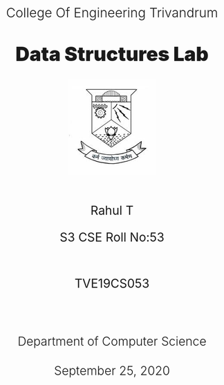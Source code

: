 
<style>
    body{  
       max-width: 80%;
       margin: auto;
    }  
    .main-page{
        max-width: 100%;
        min-height: 100vh;
        margin: auto;
        text-align: center;
    } 
    .clg-name{
        font-size: 30px;
        font-weight: 300;
    }
    .ass-heading{
        font-size: 45px;
        font-weight: 900;
        margin-top: 50px;
    }
    .name{
        font-size: 28px;
    }
    .dept-name{
        font-size: 28px;
        font-weight: 300;
        margin-top: 100px;
    }
</style>

<div class="main-page">
    <p class="clg-name">
        College Of Engineering Trivandrum
    </p>
    <h1 class="ass-heading">
        Data Structures Lab
    </h1>
    <img src="./cet-logo.jpeg" alt="">
    <br><br><br>
    <p class="name">Rahul T</p>
    <p class="name">S3 CSE Roll No:53</p>
    <br>
    <p class="name">TVE19CS053</p>
    <p class="dept-name">
        Department of Computer Science <br><br>
        September 25, 2020
    </p>
</div>

# Table of contents
click on the title to go to the page
- [Table of contents](#table-of-contents)
- [1. Stack using Array](#1-stack-using-array)
  - [1.1 Problem](#11-problem)
  - [1.2 Algorithm](#12-algorithm)
  - [1.3 Code](#13-code)
  - [1.4 Sample Output](#14-sample-output)
  - [1.5 Result](#15-result)
- [2. Queue using Array](#2-queue-using-array)
  - [2.1 Problem](#21-problem)
  - [2.2 Algorithm](#22-algorithm)
  - [2.3 Code](#23-code)
  - [2.4 Sample Output](#24-sample-output)
  - [2.5 Result](#25-result)
- [3. Polynomial using Array](#3-polynomial-using-array)
  - [3.1 Problem](#31-problem)
  - [3.2 Algorithm](#32-algorithm)
  - [3.3 Code](#33-code)
  - [3.4 Sample Output](#34-sample-output)
  - [3.5 Result](#35-result)
- [4. Sorting](#4-sorting)
  - [4.1 Problem](#41-problem)
  - [4.2 Algorithm](#42-algorithm)
  - [4.3 Code](#43-code)
  - [4.4 Sample Output](#44-sample-output)
  - [4.5 Result](#45-result)
- [5. Employee Details](#5-employee-details)
  - [5.1 Problem](#51-problem)
  - [5.2 Algorithm](#52-algorithm)
  - [5.3 Code](#53-code)
  - [5.4 Sample Output](#54-sample-output)
  - [5.5 Result](#55-result)
- [6. Infix to Postfix](#6-infix-to-postfix)
  - [6.1 Problem](#61-problem)
  - [6.2 Algorithm](#62-algorithm)
  - [6.3 Code](#63-code)
  - [6.4 Sample Output](#64-sample-output)
  - [6.5 Result](#65-result)
- [7. Postfix Evaluation](#7-postfix-evaluation)
  - [7.1 Problem](#71-problem)
  - [7.2 Algorithm](#72-algorithm)
  - [7.3 Code](#73-code)
  - [7.4 Sample Output](#74-sample-output)
  - [7.5 Result](#75-result)
- [8. Sort and Search Strings](#8-sort-and-search-strings)
  - [8.1 Problem](#81-problem)
  - [8.2 Algorithm](#82-algorithm)
  - [8.3 Code](#83-code)
  - [8.4 Sample Output](#84-sample-output)
  - [8.5 Result](#85-result)
- [9. Priority Queue](#9-priority-queue)
  - [9.1 Problem](#91-problem)
  - [9.2 Algorithm](#92-algorithm)
  - [9.3 Code](#93-code)
  - [9.4 Sample Output](#94-sample-output)
  - [9.5 Result](#95-result)
- [10. Circular Queue](#10-circular-queue)
  - [10.1 Problem](#101-problem)
  - [10.2 Algorithm](#102-algorithm)
  - [10.3 Code](#103-code)
  - [10.4 Sample Output](#104-sample-output)
  - [10.5 Result](#105-result)
- [11. Double Ended Queue](#11-double-ended-queue)
  - [11.1 Problem](#111-problem)
  - [11.2 Algorithm](#112-algorithm)
  - [11.3 Code](#113-code)
  - [11.4 Sample Output](#114-sample-output)
  - [11.5 Result](#115-result)


<br> <br> <br><br> <br> <br><br> <br> <br><br> <br> <br><br> <br> <br><br><br> <br> <br>

# 1. Stack using Array

## 1.1 Problem
Implement a Stack using arrays with the operations:
- Pushing elements to the Stack.
- Popping elements from the Stack
- Check if the stack is empty
- Check if the stack is full
  

## 1.2 Algorithm

```algorithm
Start of struct Stack
	int arr[10]		{10 is the maximum capacity of the stack}
	int top			{top of the stack}
End of the struct Stack		
Stack s={.top = -1}		{we initialise the top with -1}
Start of main function
input q
while q > 0 do
	input choice and n
	switch(choice)
		case 0 : push(n)		{function call}
			break
		case 1: print pop()	{function call}
			break
		case 2: print isEmpty()	{function call}
			break
		case 3: print isFull()	{function call}
			break
	End switch 
Endwhile
return 0
End of main function
Start of function push(n)	{n is the argument}
if s.top < 9 then			{when the stack is not full}
	increment s.top
	s.arr[s.top] <-- n
Endif
End of function push
Start of function pop()
	if s.top equal to -1 then
		return -1
	Endif
	else
		a <-- s.arr[top]
		decrement s.top
		return a
	Endelse
End of function pop
Start of function isEmpty()
if s.top == -1 then 
	return true
Endif
else 
	return false
Endelse
End of function isEmpty
Start of function isFull()
if s.top Equal to 9 then 	
	return true
Endif
else 
	return false
Endelse
End of isFull function

```

## 1.3 Code

```c
#include <stdio.h>
#include <stdbool.h>
#include <stdlib.h>

typedef struct {
    /*
    The stack should contain an array to hold a maximum of 10 elements.
    */
    int arr[10];
    int t;
    
} Stack;

/*
Initialising the stack, use this stack variable 's' in your functions.
*/
Stack s={.t = -1};

void push(int n) {
    /*
    Push the integer n into the stack.
    Ignore if the operation is not possible.
    */
    if(s.t < 9){
        s.t++;
        s.arr[s.t] = n;
    }
}

int pop() {
    /*
    Pop the top element in the stack and return that element.
    Return -1 the operation is not possible.
    */
    int a;
    if(s.t == -1){
        return -1;
    }
    else{
        a=s.arr[s.t];
        s.t--;
        return a;
    }
}

bool isEmpty() {
    /*
    Check if the stack is empty or not. Return true/false.
    */
    if(s.t == -1){
        return true;
    }
    else{
        return false;
    }
}

bool isFull() {
    /*
    Check if the stack is full or not. Return true/false.
    */
    if(s.t == 9){
        return true;
    }
    else {
        return false;
    }
}

int main() {
    int q, choice, n;
    scanf("%d", &q);
    while(q--) {
        scanf("%d%d", &choice, &n);
        switch(choice) {
            case 0: push(n);
                    break;
            case 1: printf("%d\n", pop());
                    break;
            case 2: printf("%d\n", isEmpty());
                    break;
            case 3: printf("%d\n", isFull());
                    break;
            // case 4: ;
            //         Stack temp;
            //         pop(&temp);
            //         push(&temp, n);
            //         break;
        }
    }
    return 0;
}
```
## 1.4 Sample Output

![alt text](screenshots/Screenshot%20from%202020-09-21%2013-55-52.png "Title")

## 1.5 Result

Program submitted and executed successfully in HackerRank Platform via user id @rahulmanoj

-----------------
# 2. Queue using Array

## 2.1 Problem
Implement a Queue using arrays with the operations:
- Insert elements to the Queue.
- Delete elements from the Queue.
- Check if the Queue is empty.
- Check if the Queue is full
  

## 2.2 Algorithm

```algorithm
Start of struct Queue
int arr[10]				{10 is the capacity of the queue}
int rear					{this is the rear element of the queue}
int front				{this is the front element of the queue}
End of struct Queue
Queue q={.rear = -1 , .front = -1}
Start of main function 
input q					{q is the number of queries}
while q > 0 then
	input choice and n		{choice of operation and n is the element }
	switch(choice)
		case 0:  enqueue(n)		{function call}
			break
		case 1 : print dequeue()	{function call}
			break
		case 2: print isEmpty()		{function call}
			break
		case 3: print isFull()		{function call}
			break
	Endswitch
Endwhile
return 0
End of main function
Start of function enqueue(n)		{n is the argument}
if q.rear < 9 then			{if the queue is not empty}
	increment q.rear
	if q.front equal to -1 then 
		q.front <-- 0
	Endif
	q.arr[q.rear] = n
Endif
End of enqueue function
Start of function dequeue()
if q.rear < 0 or q.rear < q.front 	then 	{if the queue is empty }
	return  -1
Endif
else 
	a <-- q.arr[q.front]		{storing the deleting element}
	increment q.front		{deleting the element}
	return a
Endelse
End of function dequeue
Start of function isEmpty()
if q.front equal to -1 or q.rear < q.front then 		{if the queue is empty}
	return true
Endif
else
	return false
Endelse
End of function isEmpty
Start of function isFull()
if q.rear - q.front equal to 9 then 	 {if the queue is full}
	return true
Endif
else
	return false 
Endelse
End of isFull function 

```

## 2.3 Code

```c
#include <stdio.h>
#include <stdbool.h>
#include <stdlib.h>
typedef struct {
    /*
    The queue should contain an array to hold a maximum of 10 elements.
    */
    int arr[10];
    int r;
    int f;
} Queue;

/*
Initialising the queue, use this queue variable 'q' in your functions.
*/
Queue q={.r = -1,.f = -1};

void enqueue(int n) {
    /*
    Enqueue the integer n into the queue.
    Ignore if the operation is not possible.
    */
    if(q.r -q.f < 9){
        q.r++;
        if(q.f == -1){
            q.f = 0;
        }
        q.arr[q.r] = n;
    }
}

int dequeue() {
    /*
    Dequeue the front element from the queue and return that element.
    Return -1 the operation is not possible.
    */
    if(q.r < 0||q.r < q.f){
        return -1;
    }
    else{
        int a = q.arr[q.f];
        q.f++;
    return a;
    }
}

bool isEmpty() {
    /*
    Check if the queue is empty or not. Return true/false.
    */
    if(q.f == -1 || q.r < q.f){
        return true;
    }
    else{
        return false;
    }
}

bool isFull() {
    /*
    Check if the queue is full or not. Return true/false.
    */
    if(q.r-q.f == 9){
        return true;
    }
    else{
        return false;
    }
}
int main() {
    int q, choice, n;
    scanf("%d", &q);
    while(q--) {
        scanf("%d%d", &choice, &n);
        switch(choice) {
            case 0: enqueue(n);
                    break;
            case 1: printf("%d\n", dequeue());
                    break;
            case 2: printf("%d\n", isEmpty());
                    break;
            case 3: printf("%d\n", isFull());
                    break;
            // case 4: ;
            //         Stack temp;
            //         pop(&temp);
            //         push(&temp, n);
            //         break;
        }
    }
    return 0;
}
```
## 2.4 Sample Output

![alt text](screenshots/Screenshot%20from%202020-09-21%2013-58-40.png "Title")

## 2.5 Result

Program submitted and executed successfully in HackerRank Platform via user id @rahulmanoj

-----------------
# 3. Polynomial using Array

## 3.1 Problem
Write a program to read two polynomials and store them in an array. Calculate the sum of the two polynomials and display the first polynomial, second polynomial and the resultant polynomial.
  

## 3.2 Algorithm

```algorithm
START
Input degree of the polynomials n and m
For i <-- 0 to n
    Input coefficients of first polynomial, a[i]
End for
For i<--0 to m
    Input coefficients of second polynomial b[i]
End for
If n > m
    For i<--0 to n
        Set polynomial sum s[i] <-- 0
    End for
    For i <-- n to n-m and j<--m to 0
        s[i] <-- a[i] + b[j]
    End for
    For i <-- 0 to n-m-1
        s[i] <-- a[i]
    End for
    For i<--0 to n
        Print coefficients of resulting polynomial, s[i]
    End for
End if
Else 
    For i <--0 to m
        Set polynomial sum s[i] <-- 0
    End for 
    For i<--m to m-n and j<-- n to 0
        s[i] <-- a[j] + b[i]
    End for
    for i <-- 0 to m-n-1
        s[i]<--b[i]
    End for
    For i <-- 0 to m
        Print coefficients of resulting polynomial, s[i]
    End for 
End else
STOP
```

## 3.3 Code

```c
#include<stdio.h>
#include<stdlib.h>
int main(){
    int a,b;
    scanf("%d %d",&a,&b);
    int *arr_1,*arr_2;
    a++;
    b++;
    int max;
    if(a>b){
        max = a;
    }
    else{
        max = b;
    }
    arr_1 = (int*)calloc((max),sizeof(int));
    arr_2 = (int*)calloc((max),sizeof(int));
    if(max == a){
        for(int i=0;i<a;i++){
        scanf(" %d",&arr_1[i]);
    }
        int i;
        for(i=0;i<a-b;i++){
            arr_2[i] = 0;
        }
    for(;i<a;i++){
        scanf(" %d",&arr_2[i]);
    }
    }
    else{
    int i;
    for(i=0;i<b-a;i++){
            arr_1[i] = 0;
        }
    for(;i<b;i++){
        scanf(" %d",&arr_1[i]);
    }
    for(int i=0;i<b;i++){
        scanf(" %d",&arr_2[i]);
    }
    }

    int *res = (int*)calloc(max,sizeof(int));
    for(int i=0;i<max;i++){
        res[i] = arr_1[i] + arr_2[i];
    }
    for(int i=0;i<max;i++){
        printf("%d ",res[i]);
    }
    free(arr_1);
    free(arr_2);
    return 0;
}
```
## 3.4 Sample Output

![alt text](screenshots/Screenshot%20from%202020-09-21%2013-59-14.png "Title")

## 3.5 Result

Program submitted and executed successfully in HackerRank Platform via user id @rahulmanoj


-----------------
# 4. Sorting

## 4.1 Problem
Write a program to read numerical data stored in a file. Implement the following sorting algorithms to sort the numbers in ascending order. Implement each algorithm as a separate function.
- Bubble sort
- Insertion sort
- Selection sort
  

## 4.2 Algorithm

```algorithm
Start of main function 
input q				{Number of Queries}
while q>0 do
	input t	and n		{where t=choice of sorting n=the number of elements in array}
	input the array arr     
	if t equal to 1  then
		bubbleSort(arr,n)	{Function Call}
	Endif
	else if t equal to 2 then
		insertionSort(arr,n)	{Function Call}
	Endif
	else then
		selectionSort(arr,n)	{function call}
	Endelse
	print the array arr
End of main function
Start of function bubbleSort(arr,n)	{arr and n are arguments}
for i <-- 0 to n do
	flag <-- 0
	for j <-- 0 to n - i - 1  do
		if arr[j] > arr[j+1] then
			temp <-- arr[j]		{swapping}
			arr[j] <-- arr[j+1]
			arr[j+1] <-- temp
		Endif
	Endfor
	if flag equal to 0
		break;			{to stop the iteration when arr sorted}
Endfor
End of bubbleSort function
Start of function insertionSort(arr,n)	{arr and n are arguments}
	for i<--1 to n do
		value <-- arr[i]
		hole <-- i
		while hole > 0 and arr[hole-1]>value do
			arr[hole] <-- arr[hole-1]
			decrement hole
		Endwhile
		arr[hole] <-- value
	Endfor
End of insertionSort function
Start of function insertionSort(arr,n)		{arr and n are arguments}
for i <-- 0 to n do
	min <-- i
	for j <-- i to n do
		if arr[j] < arr[min] then 			{finding the smallest  element}
			min <-- j
		Endif
	Endfor
	temp <-- arr[min]				{swapping}
	arr[min] <-- arr[i]
	arr[i] <-- temp
Endfor
End of selectionSort function 

```

## 4.3 Code

```c
#include <stdio.h>

#include <stdio.h>

void bubbleSort(int arr[], int n) {
    /* 
    Sort the arr using the Bubble Sort algorithm
    Arguments:
        1. arr - array to be sorted
        2. n - length of array
    */
    for(int i=0;i<n;i++){
            int flag = 0;
        for(int j=0;j<n-i-1;j++){
            if(arr[j]>arr[j+1]){
                int temp = arr[j];
                arr[j] = arr[j+1];
                arr[j+1] = temp;
                flag = 1;
            }
        }
        if(flag == 0){
            break;
        }
    }
    
}

void insertionSort(int arr[], int n) {
    /* 
    Sort the arr using the Bubble Sort algorithm
    Arguments:
        1. arr - array to be sorted
        2. n - length of array
    */
    for(int i=1;i<n;i++){
        int value = arr[i];
        int h = i;
        while(h>0 && arr[h-1]>value){
            arr[h] = arr[h-1];
            h--;
        }
        arr[h] = value;
    }
}

void selectionSort(int arr[], int n) {
    /* 
    Sort the arr using the Bubble Sort algorithm
    Arguments:
        1. arr - array to be sorted
        2. n - length of array
    */
    for(int i=0;i<n;i++){
        int min = i;
        for(int j=i;j<n;j++){
            if(arr[j] < arr[min]){
                min = j;
            }
        }
        int temp = arr[min];
        arr[min] = arr[i];
        arr[i] = temp;
    }
}

int main() {
    int q, n, t;
    int arr[5000];
    
    scanf("%d", &q);
    
    while (q--) {
        scanf("%d%d", &t, &n);
        int i;
        
        for(i = 0; i < n; ++i) {
            scanf("%d", &arr[i]);
        }
    
        if (t == 1) {
            bubbleSort(arr, n);
        } else if (t == 2) {
            insertionSort(arr, n);
        } else {
            selectionSort(arr, n);
        }
        
        for(i = 0; i < n; ++i) {
            printf("%d ", arr[i]);
        }
        printf("\n");
    }
}
```
## 4.4 Sample Output

![alt text](screenshots/Screenshot%20from%202020-09-21%2014-05-49.png "Title")

## 4.5 Result

Program submitted and executed successfully in HackerRank Platform via user id @rahulmanoj

--------

# 5. Employee Details

## 5.1 Problem
Create a structure Employee with fields EmpId, Name and Salary. Name should contain first name, middle name and last name. Store the details of n employees, dynamically allocating memory for the same. Write a function to implement Linear Search to search for a particular employee, given the EmpId.
  

## 5.2 Algorithm

```algorithm
Start of Struct Name
	firstname		{the struct has 3 character pointer}
	middlename
	lastname
End of Struct name
 Start of Struct Employee
	EmpId			{the Employee id}
	name 			{name of the employee of type struct name}
	salary 			{salary of the Employee}
End of Struct Employee
Start of main function
input q 				{the number of Queries}
n <-- 0
while q > 0 do
	input t 			{the choice of operation}
	if t is equal to 1 then		
		input Empid,salary,firstName,middleName,lastName	
		addEmployee(E,n,firstName,middleName,lastName,Empid,salary){functioncall}
		increment n
	Endif
	else
		input Empid
		print search(E,n,Empid)		{function call}
	Endelse
Endwhile
End of main function
Start of function addEmployee(E,n,firstname,middlename,lastname,empid,salary)
	if n < 9 then
		{dynamic memory allocation}
		E[n].name.firstname = (char*)malloc(strlen(firstname)*sizeof(char))
		E[n].name.middlename = (char*)malloc(strlen(middlename)*sizeof(char))
		E[n].name.lastname = (char*)malloc(strlen(lastname)*sizeof(char))
		{copying strings}
		strcpy(E[n].name.firstname,firstName)
		strcpy(E[n].name.middlename,middleName)
		strcpy(E[n].name.lastname,lastName)
		E[n].EmpId <-- empid
		E[n].Salary <-- salary
	Endif
	else
		E <-- E + n		{incrementing the pointer}
		{dynamic memory allocation}
		E = (Employee*)malloc((n+1)*sizeof(Employee))
		(E+n)->name.firstname = (char*)malloc(strlen(firstname)*sizeof(char))
		(E+n)->name.middlename = (char*)malloc(strlen(middlename)*sizeof(char))
		(E+n)->name.lastname = (char*)malloc(strlen(lastname)*sizeof(char))
		{copying strings}
		strcpy(E[n].name.firstname,firstName)
		strcpy(E[n].name.middlename,middleName)
		strcpy(E[n].name.lastname,lastName)
		(E+n)->EmpId <-- empId
		(E+n)->Salary <-- salary

End of addEmployee function
Start of function search(E,n,empId) 		{E,n,empId are the arguments}
for i <-- 0 to n do
	if (E+n)->EmpId is equal to empid then  {checking for the given Empid}
		return true
	Endif
Endfor
return false
End of search function

```

## 5.3 Code

```c
#include <stdio.h>
#include<stdbool.h>

#include<string.h>
#include<stdlib.h>

typedef struct {
    /*
    Structure for Name
    */
    char *firstname;
    char *middlename;
    char *lastname;
} Name;

typedef struct {
    /*
    Structure for Employee
    */
    int EmpId;
    Name name;
    float Salary;
    
} Employee;

void addEmployee(Employee E[], int n, char firstName[], char middleName[], char lastName[], int empId, float salary) {
    /*
    n - Length of Employee array
    Add employee with Name(firstName, middleName, lastName), empId, salary to array of employees E
    */
    if(n<9){
        E[n].name.firstname = (char*)malloc(strlen(firstName)*sizeof(char));
        E[n].name.middlename = (char*)malloc(strlen(middleName)*sizeof(char));
        E[n].name.lastname = (char*)malloc(strlen(lastName)*sizeof(char));
        strcpy(E[n].name.firstname,firstName);
        strcpy(E[n].name.middlename,middleName);
        strcpy(E[n].name.lastname,lastName);
        E[n].EmpId = empId;
        E[n].Salary = salary;
    }
    else{
        E = E+n;
        E = (Employee*)malloc((n+1)*sizeof(Employee));
        (E+n)->name.firstname = (char*)malloc(strlen(firstName)*sizeof(char));
        (E+n)->name.middlename = (char*)malloc(strlen(middleName)*sizeof(char));
        (E+n)->name.lastname = (char*)malloc(strlen(lastName)*sizeof(char));
        strcpy((E+n)->name.firstname,firstName);
        strcpy((E+n)->name.middlename,middleName);
        strcpy((E+n)->name.lastname,lastName);
        (E+n)->EmpId = empId;
        (E+n)->Salary = salary;
    }
}

bool search(Employee E[], int n, int empId) {
    /*
    n - Length of Employee array
    Search for employee with empId in array of employees E
    Return true if found, else false
    */
    for(int i=0;i<n;i++){
        if((E+i)->EmpId == empId){
            return true;
        }
    }
    return false;
}
int main() {
    int q, t, n = 0;
    Employee E[10];
    int empId;
    float salary;
    char firstName[30], middleName[30], lastName[30];
    
    scanf("%d", &q);
    while (q--) {
        scanf("%d", &t);
        
        if (t == 1) {
            scanf("%d%f%s%s%s", &empId, &salary, firstName, middleName, lastName);
            addEmployee(E, n, firstName, middleName, lastName, empId, salary);
            n += 1;
        } else {
            scanf("%d", &empId);
            printf("%d\n", search(E, n, empId));
        }
    }
}
```
## 5.4 Sample Output

![alt text](screenshots/Screenshot%20from%202020-09-21%2014-06-34.png "Title")

## 5.5 Result

Program submitted and executed successfully in HackerRank Platform via user id @rahulmanoj


-----------------

# 6. Infix to Postfix

## 6.1 Problem
Using stack do the following:
- Convert an infix expression to a postfix expression
- Evaluate the postfix expression
  

## 6.2 Algorithm

```algorithm
Start of Struct stack
char arr[10]			{the capacity of the stack is 10}
int top				{the top element of the stack}
End of Struct stack
Stack s ={.top =  -1}			{initialise the top of the stack with -1}
Start of main function
input len 			{the length of the expression}	
input exp			{the expression}
infixtopostfix(exp,len)		{function call}
End of main function
Start of function  infixtopostfix(exp,len)		{exp ,len are arguments}
for i <-- 0 to len do
	if isOperand(exp[i]) is true then		{function call}
		res[k] <-- exp[i]
		increment k
	Endif
	else if exp[i] is equal to '(' then
		push(exp[i])			{function call}
	Endelseif
	else if exp[i] is equal to ')' then
		while !isEmpty() and peak() != '(' do		{function call}
			res[k] = pop()		{function call}
			increment k
		Endwhile
		if !isEmpty() and peak() != '(' then 		{function call}
			return 					{return void}
		Endif
		else 
			pop()					{function call}
		Endelse
	Endelseif
	else
		while !isEmpty() and position(exp[i]) <= position(peak()) do  {function call}
  			res[k] <-- pop()			{function call}
			increment k
		Endwhile
		push(exp[i])				{function call}
	Endelse
Endfor
while !isEmpty()					{function call}
	res[k] <-- pop()					{function call}
	increment k
Endwhile
res[k] <-- '\0'
print res
End of function infixtopostfix
Start of function push(c)		{c is the argument}
if s.top == 9 then 			{if the stack is full}
	return 				{return void}
Endif
else if s.top equal to -1
	increment s.top
	s.arr[s.top] <-- c
Endelseif
else 
	increment s.top
	s.arr[s.top] <-- c
Endelse
End of push function 
Start of function pop
if s.top equal to  -1			{if the stack is empty}
	return -1
Endif
else 
	temp <-- s.arr[s.top]
	decrement s.top
Endelse
return temp 				{return the popped element}
End of pop function 
Start of function peak()
return s.arr[s.top]			{return the top element of the stack}
End of function peak
Start of function isEmpty()
if s.top == -1 then 			{if the stack is empty}
	return 1
Endif
return 0
End of isEmpty function 
Start of function isOperand(ch)		{ch is the argument}
if ch >= 'a' and ch <= 'z' or ch >= 'A' and ch <= 'Z'   then      {check if the character is an alphabet}
	return 1
Endif
return 0
End of isOperand function 
Start of function position(ch)			{ch is the argument}
if ch equal to '+' or ch equal to '-' then
	return 1
Endif
else if ch equal to '*' or ch equal to '/' then		
	return 2
Endelseif
else if ch equal to  '^'  then 
	return 3
Endelseif
return -1
End of position function 

```

## 6.3 Code

```c
#include <math.h>
#include <stdio.h>
#include <string.h>
#include <stdlib.h>
#include <stdbool.h>
#include<ctype.h>
typedef struct {
    /* Declare your stack here */
    char arr[100];
} Stack;

Stack s;
int t=-1;

void push(char val)
{
    if(t!=99)
    {
        t++;
        s.arr[t]=val;
    }
}

char pop()
{
    char ele;
    if(t<0)
        return -1;
    else 
    {
        ele=s.arr[t];
        t--;    
    }
    return ele;
}

int priority(char x)
{
    if(x=='*' || x=='/')
        return 2;
    if(x=='+' || x=='-')
        return 1;
    return 0;
}

int main() {
    /* Enter your code here. Read input from STDIN. Print output to STDOUT */
    char inexp[100],postexp[100];
    int n,i,j=0;
    char ele,x;
    scanf("%d",&n);
    scanf("%s",inexp);
    push('(');
    strcat(inexp,")");
    ele=inexp[i];
    while(ele !='\0')
    {
        
        if(ele=='(')
            push(ele);
        else if(isalnum(ele))
        {
            postexp[j]=ele;
            j++;
        }  
        else if(ele=='*' || ele=='/' || ele=='+' || ele=='-')
        {
            x=pop();
            while(priority(x)>=priority(ele))
            {
                postexp[j]=x;
                j++;
                x=pop();   
            }
            push(x);
            push(ele);
        }
        else if(ele==')')
        {
            x=pop();
            while(x!='(')
            {
                postexp[j]=x;
                j++;
                x=pop();
            }
        }
        i++;
        ele= inexp[i];
    }
    postexp[j]='\0';
    puts(postexp);
    
    return 0;
}
```
## 6.4 Sample Output

![alt text](screenshots/Screenshot%20from%202020-09-21%2014-11-09.png "Title")

## 6.5 Result

Program submitted and executed successfully in HackerRank Platform via user id @rahulmanoj


-----------------
# 7. Postfix Evaluation

## 7.1 Problem

Using stack do the following:
- Convert an infix expression to a postfix expression
- Evaluate the postfix expression
  
  

## 7.2 Algorithm

```algorithm
Start of Struct stack
char arr[10]			{the capacity of the stack is 10}
int top				{the top element of the stack}
End of Struct stack
Stack s ={.top =  -1}			{initialise the top of the stack with -1}
Start of  main function 
input q 					{the number of Queries}
while q > 0 do
	input n				{length of the expression}
	*exp = (char *)malloc(n * sizeof(char))   {dynamic memory allocation}
	input exp 			{ the expression }
	print evaluate(exp,n)		{function call}
Endwhile 
return 0
End of main function 
Start of function evaluate(expression,len)	{expression,len are arguments}
for i <-- 0 to len do
	if isdigit(expression[i])			{function call}
		push(expression[i] - '0')		{function call}
	Endif
	else 
		a <-- pop()			{function call}
		b <-- pop()			{function call}
		switch expression[i]
			case '+'		{addition}
				push(b+a)	{function call}
				break
			case '-' 		{subtraction}
				push(b-a)	function call
				break
			case '*' 
				push(b*a)	function call
				break
			case '/'	
				push(b/a)
				break
		End switch
	End else
Endfor
End of evaluate function
Start of function push(n)			{n is the argument}
if s.top Equal to 9  then				{if the stack to full}
	return 					{return void}
Endif
else 
	increment s.top
	s.arr[s.top] <-- n
Endelse
End of push function
Start of function pop()
if s.top equal to  -1			{if the stack is empty}
	return -1
Endif
else 
	temp <-- s.arr[s.top]
	decrement s.top
	return temp 		{return the popped element}
Endelse
End of pop function 

```

## 7.3 Code

```c
#include <stdio.h>
#include <stdlib.h>
#include <string.h>
#include <math.h>
#include <stdbool.h>
#include <ctype.h>

typedef struct {
    /* Declare the stack */
    float arr[10];
    int t;
} Stack;
Stack s={.t = -1};

/*
Complete the evaluate function which takes the postfix expression
and the length of expression as arguments and returns the result.
*/
void push(float n){
    if(s.t == 9){
        return;
    }
    else{
        s.t++;
        s.arr[s.t] = n;
    }
}

float pop(){
    if(s.t == -1){
        return -1;
    }
    else{
        float a = s.arr[s.t];
        s.t--;
        return a;
    }

}

float evaluate(char expression[], int len) {
    for(int i=0;i<len;i++){
        if(isdigit(expression[i])){
            push(expression[i] - '0');
        }
        else{
            float x=pop();
            float y=pop();
            switch(expression[i]){
            case '+':
                push(y+x);
                break;
            case '-':
                push(y-x);
                break;
            case '*':
                push(y*x);
                break;
            case '/':
                push(y/x);
                break;
            }
        }
    }
    return pop();
}
int main() {
```
## 7.4 Sample Output

![alt text](screenshots/Screenshot%20from%202020-09-21%2014-13-26.png "Title")

## 7.5 Result

Program submitted and executed successfully in HackerRank Platform via user id @rahulmanoj


-----------------
# 8. Sort and Search Strings

## 8.1 Problem

Write a program to read string data stored in a file. Sort the strings in alphabetical order.Implement Binary Search to search for a given string.Implement sort and search routines as separate functions.
  

## 8.2 Algorithm

```algorithm
Start of main function
input n						{n is the number of strings}
input all the strings to the array strings
input q 						{number of Queries}
while q > 0 do 
	if t is equal to 1   then
		sort(strings,n)			{function call}
	Endif
	else
		input target
		print search(strings,n,target)	{function call}
 	Endelse
End of main function
Start of function sort(strings,n)			{strings and n are arguments}
for i <-- 0 to n-1 do 
	for i <-- i+1 to n do
		if strcmp(strings[j-1],strings[j]>0) then      {check whether the strings are equal}
			{swap strings string[j-1] and strings[j]}
			strcpy(str,strings[j-1])
                		strcpy(strings[j-1],strings[j])
                		strcpy(strings[j],str)
		Endif
	Endfor
Endfor
End of function sort
Start of function search(strings,n,target)
start <-- 0
end <-- n
while start <= end do
	mid <-- (start + end)/2
	if(strcmp(target,strings[mid])==0)  then    {if the string is found}
		return true
	Endif
	else if(strcmp(target,strings[mid])<0)  then {if target string is smaller than the string}
		end  = mid - 1 			{we neglet the middle to end portion}
	Endelseif
	else if(strcmp(target,strings[mid])>0) then 	{if target is larger than the string}
		start = mid + 1 			{we neglet the front to middle portion}
	Endelseif
Endwhile
return false
End of search function

```

## 8.3 Code

```c
#include <stdio.h>
#include <stdbool.h>
#include <string.h>

void sort(char strings[][40], int n) {
    /*
    Sort the given array of strings
    n - Number of strings
    
    NOTE: strings dimensions are n x 30 (strings[n][30])
    */
    for(int i=0;i<n-1;i++){
        for(int j=i+1;j<n;j++){
            if(strcmp(strings[j-1],strings[j])>0){
                char str[40];
                strcpy(str,strings[j-1]);
                strcpy(strings[j-1],strings[j]);
                strcpy(strings[j],str);
            }
        }
    }
}

bool search(char strings[][40], int n, char target[40]) {
    /*
    Binary Search for target string in strings array
    Return true if found, else false
    
    NOTE: strings array here can be assumed as sorted
    */
    int s = 0;
    int e = n;
    while(s <= e){
        int m = (s + e)/2;
        if(strcmp(target,strings[m])==0){
            return true;
        }
        else if(strcmp(target,strings[m])<0){
            e = m-1;
        }
        else if(strcmp(target,strings[m])>0){
            s = m + 1;
        }

    }
    return false;

}
int main() {
    int i, q, t, n;
    char strings[100001][40], target[40];
    
    scanf("%d", &n);
    for(i = 0; i < n; ++i) {
        scanf("%s", strings[i]);
    }
    scanf("%d", &q);
    
    while (q--) {
        scanf("%d", &t);
        if (t == 1) {
            sort(strings, n);
        } else {
            scanf("%s", target);
            printf("%d \n", search(strings, n, target));
        }
    }
}
```
## 8.4 Sample Output

![alt text](screenshots/Screenshot%20from%202020-09-21%2014-14-25.png "Title")

## 8.5 Result

Program submitted and executed successfully in HackerRank Platform via user id @rahulmanoj


-----------------
# 9. Priority Queue

## 9.1 Problem
Implement a Priority Queue using arrays with the operations:
- Insert elements to the Priority Queue.
- Delete elements from the Priority Queue.
  

## 9.2 Algorithm

```algorithm
Start of struct Queue
int arr[10]				{10 is the capacity of the queue}
int rear					{this is the rear element of the queue}
int front				{this is the front element of the queue}
End of struct Queue
Queue q={.rear = -1 , .front = -1}
Start of main function
input q					{the number of queries}
while q > 0 do	
	input  T				{T is the choice}
	switch(T)
		case 1: input n		{n is the element to be inserted}
			add(n)		{function call}
			break
		case 2: print  del()	{function call}
			break
	Endswitch
Endwhile
return 0
End of main function
Start of function add(n)			{n is the argument}
if q.front equal to -1 and q.rear equal to -1 then 
	increment q.front
	increment q.rear
	q.arr[q.rear] <-- n
Endif
else if q.rear - q.front < 9 then 		{if the queue is not empty}
	increment q.rear
	for i <-- q.front to q.rear 
		if q.arr[i] > n then
			for j <-- q.rear j>i decrement j	{shifting elements}
				q.arr[j] <-- q.arr[j-1]
			Endfor	
		q.arr[i] <-- n			
		return 
	Endif
Endfor
q.arr[q.rear] <-- n
Endelseif
End of add function 
start of function del()
if q.front not equal to -1 and q.front <= q.rear then 			{if the queue is empty}
	temp <-- q.arr[q.front]
	increment q.front
	return temp
Endif
else
	return -1
Endelse
End of function del
```

## 9.3 Code

```c
#include<stdio.h>

typedef struct{
    int arr[10];
    int f;
    int r;
}Queue;

Queue q={.f = -1,.r = -1};
void add(int n){
    if(q.f == -1 && q.r == -1){
        q.f++;
        q.r++;
        q.arr[q.r] = n;
    }
    else if(q.r-q.f<9){
        int i;
        q.r++;
        for(i=q.f;i<q.r;i++){
            if(q.arr[i]>n){
                for(int j=q.r;j>i;j--){
                    q.arr[j] = q.arr[j-1];
                }
                q.arr[i] = n;
                return;
            }
        }
        q.arr[q.r] = n;
    }
}

int del(){
    if(q.f != -1 && q.f <= q.r){
        int t = q.arr[q.f];
        q.f++;
        return t;
    }
    else{
        return -1;
    }
}

int main(){
    int Q;
    int T;
    int n;
    scanf("%d",&Q);
    while(Q--){
        scanf("%d",&T);
        switch(T){
        case 1:
            scanf("%d",&n);
            add(n);
            break;
        case 2:
            printf("%d\n",del());
            break;
        }
    }
    return 0;
}
```
## 9.4 Sample Output

![alt text](screenshots/Screenshot%20from%202020-09-21%2014-15-05.png "Title")

## 9.5 Result

Program submitted and executed successfully in HackerRank Platform via user id @rahulmanoj


-----------------
# 10. Circular Queue

## 10.1 Problem
Implement a circular queue using arrays with the operations:
- Insert an element to the queue.
- Delete an element from the queue.
- Display the contents of the queue after each operation.
  

## 10.2 Algorithm

```algorithm
Start of struct Queue
int arr[10]				{10 is the capacity of the queue}
int rear					{this is the rear element of the queue}
int front				{this is the front element of the queue}
End of struct Queue
Queue q={.rear = -1 , .front = -1}
Start of main function
input Q					{the number of queries}
while Q > 0 do
	input  T 			{the choice}
	switch(T)
		case 1: intput n
			insert(n)		{function call}
			break
		case 2: print del()		{function call}
			break
		case 3: display()		{function call}
			break
	Endswitch
Endwhile
return 0
End of main function
Start of function insert(n)		{n is the argument}
if (q.rear+1)%n equal to q.front then	{if the queue is full}
	return
Endif
else if q.front equal to -1 and q.rear equal to -1 then
	increment q.front
	increment q.rear
	q.arr[q.rear] <-- n
Endelseif
else  
	increment q.rear
	q.arr[q.rear] <-- n
Endelse
End of insert function
Start of the function del()
if q.front equal to -1 then 
	return -1
Endif
temp <-- q.arr[q.front]
if q.front equal to q.rear then 			{the last element in the queue}
	q.front <-- -1
	q.rear <-- -1
Endif
else
	if q.front equal to 9 then 
		q.front = 0
	Endif
	else
		increment q.front
	Endelse
Endelse
return temp
End of del function
Start of function display()
start <-- q.front 
end <-- q.rear
if end >= start then 
	for i <-- start to end do
 		print q.arr[i]
	Endfor
Endif
else if start > end then
	for i <-- start to 10  do
		print q.arr[i]
	Endfor
	for i <-- 0 to end do
		print q.arr[i]
	Endfor
Endelseif
print '\n'
End of display function
```

## 10.3 Code

```c
#include <stdio.h>

typedef struct{
    int arr[10];
    int f;
    int r;
}Queue;

Queue q = {.f = -1,.r = -1};

void insert(int n){
    if((q.f == 0 && q.r == 9) || (q.f == q.r + 1)){
        return;
    }
    else if(q.f == -1 && q.r == -1){
        q.f++;
        q.r++;
        q.arr[q.r] = n;
    }
    else if(q.r == 9){
            q.r = 0;
            q.arr[q.r] = n;
        }
    else{
            q.r++;
            q.arr[q.r] = n;
        }
}

int del(){
    if(q.f == -1){
        return -1;
    }
    int t = q.arr[q.f];
    if(q.f == q.r){
        q.f = -1;
        q.r = -1;
    }else{
        if(q.f == 9){
            q.f = 0;
        }
        else{
            q.f++;
        }
    }
     return t;
}
void display(){
    int start,end;
    start = q.f;
    end = q.r;
    if(end >= start){
    for(int i=start;i<=end;i++){
        printf("%d ",q.arr[i]);
    }
    }
    else if(start > end){
        for(int i=start;i<10;i++){
            printf("%d ",q.arr[i]);
        }
        for(int i=0;i<=end;i++){
            printf("%d ",q.arr[i]);
        }
    }
    printf("\n");
}
int main() {
    int Q;
    int T;
    int n;
    scanf("%d",&Q);
    while(Q--){
        scanf("%d",&T);
        switch(T){
        case 1:
            scanf("%d",&n);
            insert(n);
            break;
        case 2:
            printf("%d\n",del());
            break;
        case 3:
            display();
            break;
        }
    }
    /* Enter your code here. Read input from STDIN. Print output to STDOUT */
    return 0;
}
```
## 10.4 Sample Output

![alt text](screenshots/Screenshot%20from%202020-09-21%2014-15-39.png "Title")

## 10.5 Result

Program submitted and executed successfully in HackerRank Platform via user id @rahulmanoj


-----------------
# 11. Double Ended Queue

## 11.1 Problem
Implement a Double-Ended Queue (DEQUEUE) with the operations:
- Insert elements to the Front of the queue.
- Insert elements to the Rear of the queue
- Delete elements from the Front of the queue.
- Delete elements from the Rear of the que
  

## 11.2 Algorithm

```algorithm
Start of struct Queue
int arr[10]				{10 is the capacity of the queue}
int rear					{this is the rear element of the queue}
int front				{this is the front element of the queue}
End of struct Queue
Queue q={.rear = -1 , .front = -1}
Start of main function
input Q					{the number of queries}
while Q > 0 do
	input T 				{choice of operation}
	switch(T)
		case 1: input n	
			insertfront(n)		{function call}
			break
		case 2: input n
			insertrear(n)		{function call}
			break
		case 3: print delfront()
			break
		case 4: print delrear()
			break
		case 5: traverse()
			break
	Endswitch
Endwhile
return 0
End of main function
Start of function insertrear(n)			{n is the argument}
if (q.rear + 1)%n equal to q.front then
	return
Endif
else if q.front equal to -1 then 
	q.front <-- 0
	q.rear <-- 0
	q.arr[q.rear] <-- n
Endelseif
else if q.rear equal to 9 then
	q.rear <-- 0
	q.arr[q.rear] <-- n
Endelseif
else
	increment q.rear
	q.arr[q.rear] <-- n
Endelse
End of insertrear function
Start of function insertfront(n) 			{n is the argument}
if q.rear equal to q.front + 1 then
	return 
Endif
else if q.front equal to -1 then
	q.front <-- 0
	q.rear <-- 0
	q.arr[q.front] <-- n
Endelseif
else if q.front equal to 0 then 
	q.front <-- 9
	q.arr[a.front] <-- n
Endelseif
else 
	decrement q.front 
	q.arr[a.front] <-- n
Endelse
End of insertfront function
Start of function delfront()
if q.front equal to -1 then
	return -1
Endif
else if q.front equal to q.rear then 			{the last element in the queue}
	temp <-- q.arr[q.front] 
	q.front <-- -1
	q.rear <-- -1
Endelseif
else if q.front equal to 9 then
	temp <-- q.arr[q.front]
	q.front <-- 0
Endelseif
return temp
End of delfront function
Start of function delrear()
if q.rear equal to -1 then				{if the queue is empty}
	return -1
Endif
else if q.front equal to q.rear then			{the last element in the queue}
	temp <-- q.arr[q.rear]
	q.front <-- -1
	q.rear <-- -1
Endelseif
else if q.rear equal to 0 then
	temp <-- q.arr[q.rear]
	q.rear <-- 9
Endelseif
else
	temp <-- q.arr[q.rear]
	decrement q.rear
Endelse
return temp
End of delrear function 
Start of function traverse()
start <-- q.front 
end <-- q.rear
if end >= start then
	for i <-start to end do
		print q.arr[i]
	Endfor
Endif
else if start > end then
	for i < start to 10 do
		print q.arr[i]
	Endfor
	for  i <-- 0 to end do
		print q.arr[i]
	Endfor
Endelseif
print '\n'
End of traverse function
```

## 11.3 Code

```c
#include <stdio.h>
#define max 10
typedef struct{
int arr[max];
}queue;
queue q;
int f=-1, r=-1;

void addfront(int val)
{
    if(f==-1)
        f=r=0;
    else if(f==0)
        f=max-1;
    else 
        f=f-1;
    q.arr[f]=val;
}

void addrear(int val)
{
    if(f==-1)
        f=r=0;
    else if(r==max-1)
        r=0;
    else 
        r=r+1;
    q.arr[r]=val;
}

int delfront()
{
    int ele=q.arr[f];
    if(f==r)
        f=r=-1;
    else {
        if(f==max-1)
            f=0;
        else 
            f=f+1;
    }
    return ele;
}
int delrear()
{
    int ele=q.arr[r];
    if(f==r)
        f=r=-1;
    else if (r==0) {
        r=max-1;
    }
    else {
    r=r-1;
    }
    return ele;
}
void display()
{
   int i;
   if(r>=f)
    {
        for(i=f;i<=r;i++)
            printf("%d",q.arr[i]);
        printf("\n");
    }
    else {
        for(i=f;i<max;i++)
            printf("%d ",q.arr[i]);
        for(i=0;i<=r;i++)
            printf("%d ",q.arr[i]);
        printf("\n");
    }  
}

int main() {
    /* Enter your code here. Read input from STDIN. Print output to STDOUT */
    int q,t,n;
    scanf("%d",&q);
    while(q--)
    {
        scanf("%d",&t);
        if(t==1)
        {
            scanf("%d",&n);
            addfront(n); 
        }
        else if(t==2)
        {
            scanf("%d",&n);
            addrear(n);
        }
        else if(t==3)
        {
            n=delfront();
            printf("%d\n",n);
        }
        else if(t==4)
        {
            n=delrear();
            printf("%d\n",n);
        }
        else if(t==5)
        {
            display();
        }
    }
    return 0;
}
```
## 11.4 Sample Output

![alt text](screenshots/Screenshot%20from%202020-09-21%2014-16-26.png "Title")

## 11.5 Result

Program submitted and executed successfully in HackerRank Platform via user id @rahulmanoj

